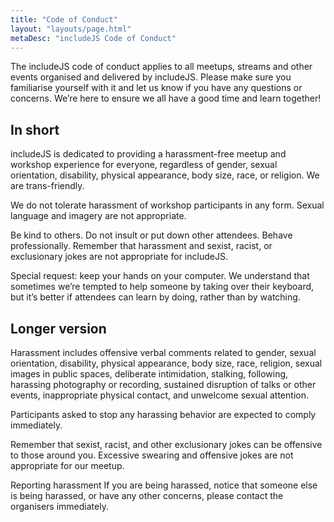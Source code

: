 ```yaml
---
title: "Code of Conduct"
layout: "layouts/page.html"
metaDesc: "includeJS Code of Conduct"
---
```


The includeJS code of conduct applies to all meetups, streams and other events organised and delivered by includeJS. Please make sure you familiarise yourself with it and let us know if you have any questions or concerns. We’re here to ensure we all have a good time and learn together!

## In short

includeJS is dedicated to providing a harassment-free meetup and workshop experience for everyone, regardless of gender, sexual orientation, disability, physical appearance, body size, race, or religion. We are trans-friendly.

We do not tolerate harassment of workshop participants in any form. Sexual language and imagery are not appropriate.

Be kind to others. Do not insult or put down other attendees. Behave professionally. Remember that harassment and sexist, racist, or exclusionary jokes are not appropriate for includeJS.

Special request: keep your hands on your computer. We understand that sometimes we’re tempted to help someone by taking over their keyboard, but it’s better if attendees can learn by doing, rather than by watching.

## Longer version

Harassment includes offensive verbal comments related to gender, sexual orientation, disability, physical appearance, body size, race, religion, sexual images in public spaces, deliberate intimidation, stalking, following, harassing photography or recording, sustained disruption of talks or other events, inappropriate physical contact, and unwelcome sexual attention.

Participants asked to stop any harassing behavior are expected to comply immediately.

Remember that sexist, racist, and other exclusionary jokes can be offensive to those around you. Excessive swearing and offensive jokes are not appropriate for our meetup.

Reporting harassment
If you are being harassed, notice that someone else is being harassed, or have any other concerns, please contact the organisers immediately.
